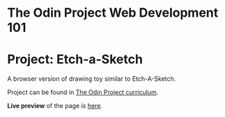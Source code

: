 # The Odin Project Web Development 101
# Project: Etch-a-Sketch
  A browser version of drawing toy similar to Etch-A-Sketch.

  Project can be found in [The Odin Project curriculum](https://www.theodinproject.com/lessons/etch-a-sketch-project).

**Live preview** of the page is [here](https://mooniidev.github.io/etch-a-sketch-toy/).
